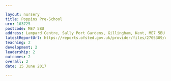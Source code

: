 ```yaml
---

layout: nursery
title: Poppins Pre-School
urn: 103725
postcode: ME7 5BU
address: Lampard Centre, Sally Port Gardens, Gillingham, Kent, ME7 5BU
latestReportUrl: https://reports.ofsted.gov.uk/provider/files/2705309/urn/103725.pdf
teaching: 2
development: 2
leadership: 2
outcomes: 2
overall: 2
date: 15 June 2017

---
```

